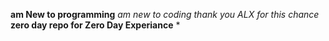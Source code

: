 **am New to programming**
*am new to coding thank you ALX for this chance* **zero day repo for Zero Day Experiance** *